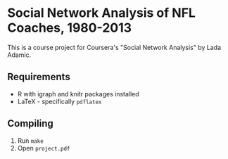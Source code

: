 
# Social Network Analysis of NFL Coaches, 1980-2013

This is a course project for Coursera's "Social Network Analysis" by Lada Adamic.

## Requirements

* R with igraph and knitr packages installed
* LaTeX - specifically `pdflatex`

## Compiling

1. Run `make`
1. Open `project.pdf`
